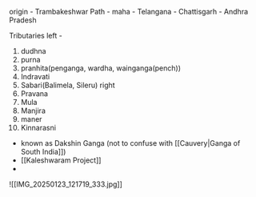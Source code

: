 origin - Trambakeshwar
Path - maha - Telangana - Chattisgarh - Andhra Pradesh

Tributaries
left - 
1. dudhna
2. purna
3. pranhita(penganga, wardha, wainganga(pench))
4. Indravati
5. Sabari(Balimela, Sileru)
right
1. Pravana
2. Mula 
3. Manjira
4. maner
5. Kinnarasni

- known as Dakshin Ganga (not to confuse with [[Cauvery|Ganga of South India]])
- [[Kaleshwaram Project]]
- 
![[IMG_20250123_121719_333.jpg]]
